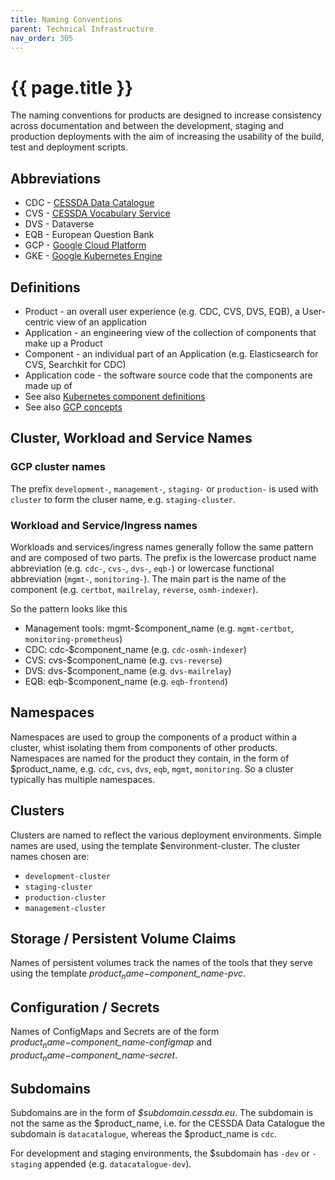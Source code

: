 ```yaml
---
title: Naming Conventions
parent: Technical Infrastructure
nav_order: 305
---
```


# {{ page.title }}

The naming conventions for products are designed to increase consistency across documentation and between the development,
 staging and production deployments with the aim of increasing the usability of the build, test and deployment scripts.

## Abbreviations

* CDC - [CESSDA Data Catalogue](https://datacatalogue.cessda.eu/)
* CVS - [CESSDA Vocabulary Service](https://vocabularies.cessda.eu/#!discover)
* DVS - Dataverse
* EQB - European Question Bank
* GCP - [Google Cloud Platform](https://cloud.google.com)
* GKE - [Google Kubernetes Engine](https://console.cloud.google.com/kubernetes/)

## Definitions

* Product - an overall user experience (e.g. CDC, CVS, DVS, EQB), a User-centric view of an application
* Application - an engineering view of the collection of components that make up a Product
* Component - an individual part of an Application (e.g. Elasticsearch for CVS, Searchkit for CDC)
* Application code - the software source code that the components are made up of
* See also [Kubernetes component definitions](https://kubernetes.io/docs/concepts/overview/components/)
* See also [GCP concepts](https://cloud.google.com/docs/overview/)

## Cluster, Workload and Service Names

### GCP cluster names

The prefix `development-`, `management-`, `staging-` or `production-` is used with `cluster` to form the cluser name, e.g. `staging-cluster`.

### Workload and Service/Ingress names

Workloads and services/ingress names generally follow the same pattern and are composed of two parts.
The prefix is the lowercase product name abbreviation (e.g. `cdc-`, `cvs-`, `dvs-`, `eqb-`)
or lowercase functional abbreviation (`mgmt-`, `monitoring-`). The main part is the name of
the component (e.g. `certbot`, `mailrelay`, `reverse`, `osmh-indexer`).

So the pattern looks like this

* Management tools: mgmt-$component_name (e.g. `mgmt-certbot`, `monitoring-prometheus`)
* CDC: cdc-$component_name (e.g. `cdc-osmh-indexer`)
* CVS: cvs-$component_name (e.g. `cvs-reverse`)
* DVS: dvs-$component_name (e.g. `dvs-mailrelay`)
* EQB: eqb-$component_name (e.g. `eqb-frontend`)

## Namespaces

Namespaces are used to group the components of a product within a cluster, whist isolating them from components of other products.
 Namespaces are named for the product they contain, in the form of $product_name, e.g. `cdc`, `cvs`, `dvs`, `eqb`, `mgmt`,
  `monitoring`. So a cluster typically has multiple namespaces.

## Clusters

Clusters are named to reflect the various deployment environments. Simple names are used, using the template $environment-cluster.
 The cluster names chosen are:

* `development-cluster`
* `staging-cluster`
* `production-cluster`
* `management-cluster`

## Storage / Persistent Volume Claims

Names of persistent volumes track the names of the tools that they serve using the template *$product_name-$component_name-pvc*.

## Configuration / Secrets

Names of ConfigMaps and Secrets are of the form *$product_name-$component_name-configmap* and *$product_name-$component_name-secret*.

## Subdomains

Subdomains are in the form of *$subdomain.cessda.eu*. The subdomain is not the same as the $product_name,
i.e. for the CESSDA Data Catalogue the subdomain is `datacatalogue`, whereas the $product_name is `cdc`.

For development and staging environments, the $subdomain has `-dev` or `-staging` appended (e.g. `datacatalogue-dev`).
